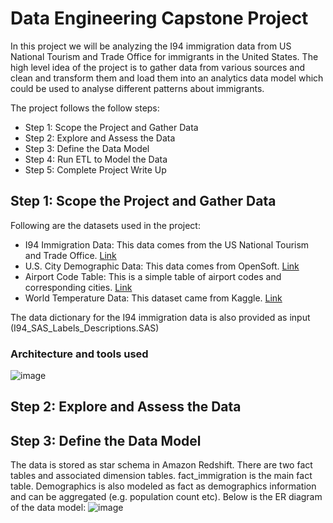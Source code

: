 # Data Engineering Capstone Project

In this project we will be analyzing the I94 immigration data from US National Tourism and Trade Office for immigrants in the United States. The high level idea of the project is to gather data from various sources and clean and transform them and load them into an analytics data model which could be used to analyse different patterns about immigrants.

The project follows the follow steps:

* Step 1: Scope the Project and Gather Data
* Step 2: Explore and Assess the Data
* Step 3: Define the Data Model
* Step 4: Run ETL to Model the Data
* Step 5: Complete Project Write Up

## Step 1: Scope the Project and Gather Data
Following are the datasets used in the project:

* I94 Immigration Data: This data comes from the US National Tourism and Trade Office. [Link](https://travel.trade.gov/research/reports/i94/historical/2016.html)
* U.S. City Demographic Data: This data comes from OpenSoft. [Link](https://public.opendatasoft.com/explore/dataset/us-cities-demographics/export/)
* Airport Code Table: This is a simple table of airport codes and corresponding cities. [Link](https://datahub.io/core/airport-codes#data)
* World Temperature Data: This dataset came from Kaggle. [Link](https://www.kaggle.com/berkeleyearth/climate-change-earth-surface-temperature-data)

The data dictionary for the I94 immigration data is also provided as input (I94_SAS_Labels_Descriptions.SAS)

### Architecture and tools used
![image](https://user-images.githubusercontent.com/4925968/137584666-7ddc4647-b129-4385-a70b-afeb1ab4c24f.png)

## Step 2: Explore and Assess the Data

## Step 3: Define the Data Model
The data is stored as star schema in Amazon Redshift. There are two fact tables and associated dimension tables. fact_immigration is the main fact table. Demographics is also modeled as fact as demographics information and can be aggregated (e.g. population count etc). Below is the ER diagram of the data model:
![image](https://user-images.githubusercontent.com/4925968/137584721-274cecac-2de1-4b10-bc5d-045da9434e91.png)
